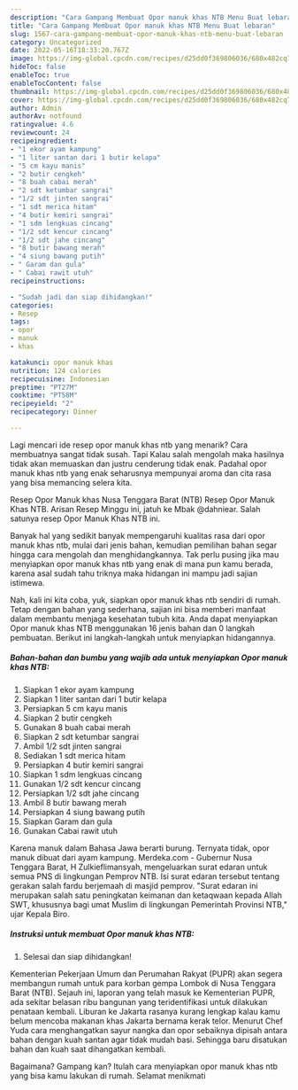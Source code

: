 ```yaml
---
description: "Cara Gampang Membuat Opor manuk khas NTB Menu Buat lebaran"
title: "Cara Gampang Membuat Opor manuk khas NTB Menu Buat lebaran"
slug: 1567-cara-gampang-membuat-opor-manuk-khas-ntb-menu-buat-lebaran
category: Uncategorized
date: 2022-05-16T18:33:20.767Z
image: https://img-global.cpcdn.com/recipes/d25dd0f369806036/680x482cq70/opor-manuk-khas-ntb-foto-resep-utama.jpg
hideToc: false
enableToc: true
enableTocContent: false
thumbnail: https://img-global.cpcdn.com/recipes/d25dd0f369806036/680x482cq70/opor-manuk-khas-ntb-foto-resep-utama.jpg
cover: https://img-global.cpcdn.com/recipes/d25dd0f369806036/680x482cq70/opor-manuk-khas-ntb-foto-resep-utama.jpg
author: Admin
authorAv: notfound
ratingvalue: 4.6
reviewcount: 24
recipeingredient:
- "1 ekor ayam kampung"
- "1 liter santan dari 1 butir kelapa"
- "5 cm kayu manis"
- "2 butir cengkeh"
- "8 buah cabai merah"
- "2 sdt ketumbar sangrai"
- "1/2 sdt jinten sangrai"
- "1 sdt merica hitam"
- "4 butir kemiri sangrai"
- "1 sdm lengkuas cincang"
- "1/2 sdt kencur cincang"
- "1/2 sdt jahe cincang"
- "8 butir bawang merah"
- "4 siung bawang putih"
- " Garam dan gula"
- " Cabai rawit utuh"
recipeinstructions:

- "Sudah jadi dan siap dihidangkan!"
categories:
- Resep
tags:
- opor
- manuk
- khas

katakunci: opor manuk khas 
nutrition: 124 calories
recipecuisine: Indonesian
preptime: "PT27M"
cooktime: "PT58M"
recipeyield: "2"
recipecategory: Dinner

---
```



Lagi mencari ide resep opor manuk khas ntb yang menarik? Cara membuatnya sangat tidak susah. Tapi Kalau salah mengolah maka hasilnya tidak akan memuaskan dan justru cenderung tidak enak. Padahal opor manuk khas ntb yang enak seharusnya mempunyai aroma dan cita rasa yang bisa memancing selera kita.


Resep Opor Manuk khas Nusa Tenggara Barat (NTB) Resep Opor Manuk Khas NTB. Arisan Resep Minggu ini, jatuh ke Mbak @dahniear. Salah satunya resep Opor Manuk Khas NTB ini.

Banyak hal yang sedikit banyak mempengaruhi kualitas rasa dari opor manuk khas ntb, mulai dari jenis bahan, kemudian pemilihan bahan segar hingga cara mengolah dan menghidangkannya. Tak perlu pusing jika mau menyiapkan opor manuk khas ntb yang enak di mana pun kamu berada, karena asal sudah tahu triknya maka hidangan ini mampu jadi sajian istimewa.


Nah, kali ini kita coba, yuk, siapkan opor manuk khas ntb sendiri di rumah. Tetap dengan bahan yang sederhana, sajian ini bisa memberi manfaat dalam membantu menjaga kesehatan tubuh kita. Anda dapat menyiapkan Opor manuk khas NTB menggunakan 16 jenis bahan dan 0 langkah pembuatan. Berikut ini langkah-langkah untuk menyiapkan hidangannya.

<!--inarticleads1-->

##### Bahan-bahan dan bumbu yang wajib ada untuk menyiapkan Opor manuk khas NTB:

1. Siapkan 1 ekor ayam kampung
1. Siapkan 1 liter santan dari 1 butir kelapa
1. Persiapkan 5 cm kayu manis
1. Siapkan 2 butir cengkeh
1. Gunakan 8 buah cabai merah
1. Siapkan 2 sdt ketumbar sangrai
1. Ambil 1/2 sdt jinten sangrai
1. Sediakan 1 sdt merica hitam
1. Persiapkan 4 butir kemiri sangrai
1. Siapkan 1 sdm lengkuas cincang
1. Gunakan 1/2 sdt kencur cincang
1. Persiapkan 1/2 sdt jahe cincang
1. Ambil 8 butir bawang merah
1. Persiapkan 4 siung bawang putih
1. Siapkan  Garam dan gula
1. Gunakan  Cabai rawit utuh


Karena manuk dalam Bahasa Jawa berarti burung. Ternyata tidak, opor manuk dibuat dari ayam kampung. Merdeka.com - Gubernur Nusa Tenggara Barat, H Zulkieflimansyah, mengeluarkan surat edaran untuk semua PNS di lingkungan Pemprov NTB. Isi surat edaran tersebut tentang gerakan salah fardu berjemaah di masjid pemprov. &#34;Surat edaran ini merupakan salah satu peningkatan keimanan dan ketaqwaan kepada Allah SWT, khususnya bagi umat Muslim di lingkungan Pemerintah Provinsi NTB,&#34; ujar Kepala Biro. 

<!--inarticleads2-->

##### Instruksi untuk membuat Opor manuk khas NTB:


1. Selesai dan siap dihidangkan!

Kementerian Pekerjaan Umum dan Perumahan Rakyat (PUPR) akan segera membangun rumah untuk para korban gempa Lombok di Nusa Tenggara Barat (NTB). Sejauh ini, laporan yang telah masuk ke Kementerian PUPR, ada sekitar belasan ribu bangunan yang teridentifikasi untuk dilakukan penataan kembali. Liburan ke Jakarta rasanya kurang lengkap kalau kamu belum mencoba makanan khas Jakarta bernama kerak telor. Menurut Chef Yuda cara menghangatkan sayur nangka dan opor sebaiknya dipisah antara bahan dengan kuah santan agar tidak mudah basi. Sehingga baru disatukan bahan dan kuah saat dihangatkan kembali. 

Bagaimana? Gampang kan? Itulah cara menyiapkan opor manuk khas ntb yang bisa kamu lakukan di rumah. Selamat menikmati
